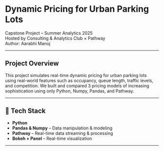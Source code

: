 # Dynamic Pricing for Urban Parking Lots

Capstone Project – Summer Analytics 2025  
Hosted by Consulting & Analytics Club × Pathway  
Author: Aarabhi Manoj  

---

## Project Overview

This project simulates real-time dynamic pricing for urban parking lots using real-world features such as occupancy, queue length, traffic levels, and competition. We built and compared 3 pricing models of increasing sophistication using only Python, Numpy, Pandas, and Pathway.

---

## 🧰 Tech Stack

- **Python**
- **Pandas & Numpy** – Data manipulation & modeling
- **Pathway** – Real-time data streaming & processing
- **Bokeh + Panel** – Real-time visualization

---

